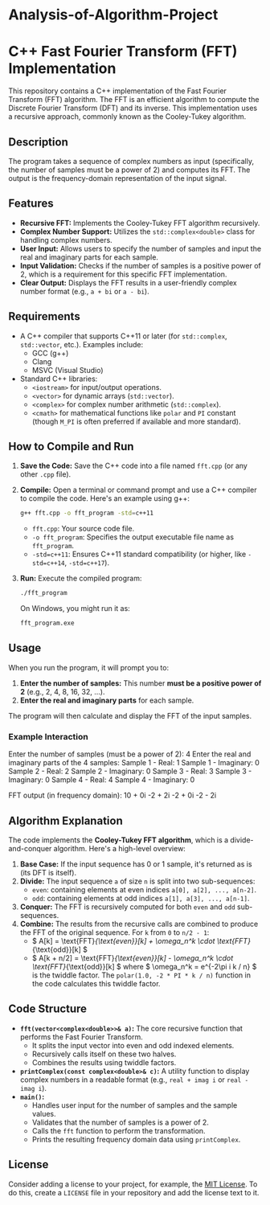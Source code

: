 # Analysis-of-Algorithm-Project
# C++ Fast Fourier Transform (FFT) Implementation

This repository contains a C++ implementation of the Fast Fourier Transform (FFT) algorithm. The FFT is an efficient algorithm to compute the Discrete Fourier Transform (DFT) and its inverse. This implementation uses a recursive approach, commonly known as the Cooley-Tukey algorithm.

## Description

The program takes a sequence of complex numbers as input (specifically, the number of samples must be a power of 2) and computes its FFT. The output is the frequency-domain representation of the input signal.

## Features

* **Recursive FFT:** Implements the Cooley-Tukey FFT algorithm recursively.
* **Complex Number Support:** Utilizes the `std::complex<double>` class for handling complex numbers.
* **User Input:** Allows users to specify the number of samples and input the real and imaginary parts for each sample.
* **Input Validation:** Checks if the number of samples is a positive power of 2, which is a requirement for this specific FFT implementation.
* **Clear Output:** Displays the FFT results in a user-friendly complex number format (e.g., `a + bi` or `a - bi`).

## Requirements

* A C++ compiler that supports C++11 or later (for `std::complex`, `std::vector`, etc.). Examples include:
    * GCC (g++)
    * Clang
    * MSVC (Visual Studio)
* Standard C++ libraries:
    * `<iostream>` for input/output operations.
    * `<vector>` for dynamic arrays (`std::vector`).
    * `<complex>` for complex number arithmetic (`std::complex`).
    * `<cmath>` for mathematical functions like `polar` and `PI` constant (though `M_PI` is often preferred if available and more standard).

## How to Compile and Run

1.  **Save the Code:** Save the C++ code into a file named `fft.cpp` (or any other `.cpp` file).

2.  **Compile:** Open a terminal or command prompt and use a C++ compiler to compile the code. Here's an example using g++:

    ```bash
    g++ fft.cpp -o fft_program -std=c++11
    ```

    * `fft.cpp`: Your source code file.
    * `-o fft_program`: Specifies the output executable file name as `fft_program`.
    * `-std=c++11`: Ensures C++11 standard compatibility (or higher, like `-std=c++14`, `-std=c++17`).

3.  **Run:** Execute the compiled program:

    ```bash
    ./fft_program
    ```

    On Windows, you might run it as:

    ```bash
    fft_program.exe
    ```

## Usage

When you run the program, it will prompt you to:

1.  **Enter the number of samples:** This number **must be a positive power of 2** (e.g., 2, 4, 8, 16, 32, ...).
2.  **Enter the real and imaginary parts** for each sample.

The program will then calculate and display the FFT of the input samples.

### Example Interaction


Enter the number of samples (must be a power of 2): 4
Enter the real and imaginary parts of the 4 samples:
Sample 1 - Real: 1
Sample 1 - Imaginary: 0
Sample 2 - Real: 2
Sample 2 - Imaginary: 0
Sample 3 - Real: 3
Sample 3 - Imaginary: 0
Sample 4 - Real: 4
Sample 4 - Imaginary: 0

FFT output (in frequency domain):
10 + 0i
-2 + 2i
-2 + 0i
-2 - 2i


## Algorithm Explanation

The code implements the **Cooley-Tukey FFT algorithm**, which is a divide-and-conquer algorithm. Here's a high-level overview:

1.  **Base Case:** If the input sequence has 0 or 1 sample, it's returned as is (its DFT is itself).
2.  **Divide:** The input sequence `a` of size `n` is split into two sub-sequences:
    * `even`: containing elements at even indices `a[0], a[2], ..., a[n-2]`.
    * `odd`: containing elements at odd indices `a[1], a[3], ..., a[n-1]`.
3.  **Conquer:** The FFT is recursively computed for both `even` and `odd` sub-sequences.
4.  **Combine:** The results from the recursive calls are combined to produce the FFT of the original sequence. For `k` from `0` to `n/2 - 1`:
    * $ A[k] = \text{FFT}_{\text{even}}[k] + \omega_n^k \cdot \text{FFT}_{\text{odd}}[k] $
    * $ A[k + n/2] = \text{FFT}_{\text{even}}[k] - \omega_n^k \cdot \text{FFT}_{\text{odd}}[k] $
    where $ \omega_n^k = e^{-2\pi i k / n} $ is the twiddle factor. The `polar(1.0, -2 * PI * k / n)` function in the code calculates this twiddle factor.

## Code Structure

* **`fft(vector<complex<double>>& a)`:** The core recursive function that performs the Fast Fourier Transform.
    * It splits the input vector into even and odd indexed elements.
    * Recursively calls itself on these two halves.
    * Combines the results using twiddle factors.
* **`printComplex(const complex<double>& c)`:** A utility function to display complex numbers in a readable format (e.g., `real + imag i` or `real - imag i`).
* **`main()`:**
    * Handles user input for the number of samples and the sample values.
    * Validates that the number of samples is a power of 2.
    * Calls the `fft` function to perform the transformation.
    * Prints the resulting frequency domain data using `printComplex`.

## License

Consider adding a license to your project, for example, the [MIT License](https://opensource.org/licenses/MIT). To do this, create a `LICENSE` file in your repository and add the license text to it.
